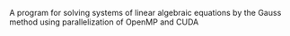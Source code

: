 A program for solving systems of linear algebraic equations by the Gauss method using parallelization of OpenMP and CUDA
